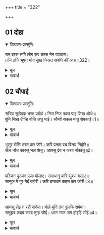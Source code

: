 +++
title = "322"

+++


## 01 दोहा
<details open><summary>विश्वास-प्रस्तुतिः</summary>

राम दरस लगि लोग सब करत नेम उपबास।  
तजि तजि भूषन भोग सुख जिअत अवधि कीं आस॥322॥  
</details>
<details><summary>मूल</summary>

राम दरस लगि लोग सब करत नेम उपबास।  
तजि तजि भूषन भोग सुख जिअत अवधि कीं आस॥322॥  
</details>

<details><summary>भावार्थ</summary>

सब लोग श्री रामचन्द्रजी के दर्शन के लिए नियम और उपवास करने लगे। वे भूषण और भोग-सुखों को छोड-छाडकर अवधि की आशा पर जी रहे हैं॥322॥  
</details>





## 02 चौपाई
<details open><summary>विश्वास-प्रस्तुतिः</summary>

सचिव सुसेवक भरत प्रबोधे। निज निज काज पाइ सिख ओधे॥  
पुनि सिख दीन्हि बोलि लघु भाई। सौम्पी सकल मातु सेवकाई॥1॥  
</details>
<details><summary>मूल</summary>

सचिव सुसेवक भरत प्रबोधे। निज निज काज पाइ सिख ओधे॥  
पुनि सिख दीन्हि बोलि लघु भाई। सौम्पी सकल मातु सेवकाई॥1॥  
</details>

<details><summary>भावार्थ</summary>

भरतजी ने मन्त्रियों और विश्वासी सेवकों को समझाकर उद्यत किया। वे सब सीख पाकर अपने-अपने काम में लग गए। फिर छोटे भाई शत्रुघ्नजी को बुलाकर शिक्षा दी और सब माताओं की सेवा उनको सौम्पी॥1॥  
</details>

भूसुर बोलि भरत कर जोरे। करि प्रनाम बय बिनय निहोरे॥  
ऊँच नीच कारजु भल पोचू। आयसु देब न करब सँकोचू॥2॥  

<details><summary>मूल</summary>

भूसुर बोलि भरत कर जोरे। करि प्रनाम बय बिनय निहोरे॥  
ऊँच नीच कारजु भल पोचू। आयसु देब न करब सँकोचू॥2॥  
</details>

<details><summary>भावार्थ</summary>

ब्राह्मणों को बुलाकर भरतजी ने हाथ जोडकर प्रणाम कर अवस्था के अनुसार विनय और निहोरा किया कि आप लोग ऊँचा-नीचा (छोटा-बडा), अच्छा-मन्दा जो कुछ भी कार्य हो, उसके लिए आज्ञा दीजिएगा। सङ्कोच न कीजिएगा॥2॥  
</details>

परिजन पुरजन प्रजा बोलाए। समाधानु करि सुबस बसाए॥  
सानुज गे गुर गेहँ बहोरी। करि दण्डवत कहत कर जोरी॥3॥  

<details><summary>मूल</summary>

परिजन पुरजन प्रजा बोलाए। समाधानु करि सुबस बसाए॥  
सानुज गे गुर गेहँ बहोरी। करि दण्डवत कहत कर जोरी॥3॥  
</details>

<details><summary>भावार्थ</summary>

भरतजी ने फिर परिवार के लोगों को, नागरिकों को तथा अन्य प्रजा को बुलाकर, उनका समाधान करके उनको सुखपूर्वक बसाया। फिर छोटे भाई शत्रुघ्नजी सहित वे गुरुजी के घर गए और दण्डवत करके हाथ जोडकर बोले-॥3॥  
</details>

आयसु होइ त रहौं सनेमा। बोले मुनि तन पुलकि सपेमा॥  
समुझब कहब करब तुम्ह जोई। धरम सारु जग होइहि सोई॥4॥  

<details><summary>मूल</summary>

आयसु होइ त रहौं सनेमा। बोले मुनि तन पुलकि सपेमा॥  
समुझब कहब करब तुम्ह जोई। धरम सारु जग होइहि सोई॥4॥  
</details>

<details><summary>भावार्थ</summary>

आज्ञा हो तो मैं नियमपूर्वक रहूँ! मुनि वशिष्ठजी पुलकित शरीर हो प्रेम के साथ बोले- हे भरत! तुम जो कुछ समझोगे, कहोगे और करोगे, वही जगत में धर्म का सार होगा॥4॥  
</details>



